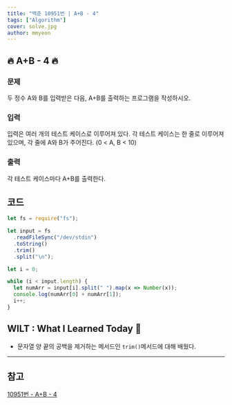 ```yaml
---
title: "백준 10951번 | A+B - 4"
tags: ["Algorithm"]
cover: solve.jpg
author: mmyeon
---
```


## 🔥 A+B - 4 🔥

### 문제

두 정수 A와 B를 입력받은 다음, A+B를 출력하는 프로그램을 작성하시오.

### 입력

입력은 여러 개의 테스트 케이스로 이루어져 있다.
각 테스트 케이스는 한 줄로 이루어져 있으며, 각 줄에 A와 B가 주어진다. (0 < A, B < 10)

### 출력

각 테스트 케이스마다 A+B를 출력한다.

## 코드

```js
let fs = require("fs");

let input = fs
  .readFileSync("/dev/stdin")
  .toString()
  .trim()
  .split("\n");

let i = 0;

while (i < input.length) {
  let numArr = input[i].split(" ").map(x => Number(x));
  console.log(numArr[0] + numArr[1]);
  i++;
}
```

## WILT : What I Learned Today 🤔

- 문자열 양 끝의 공백을 제거하는 메서드인 `trim()`메서드에 대해 배웠다.

---

## 참고

[10951번 - A+B - 4](https://www.acmicpc.net/problem/10951)
